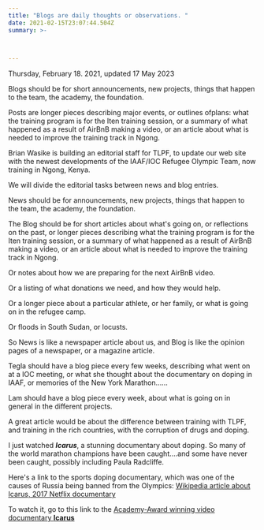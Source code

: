 ```yaml
---
title: "Blogs are daily thoughts or observations. "
date: 2021-02-15T23:07:44.504Z
summary: >-


  
---
```

Thursday, February 18. 2021, updated 17 May 2023

Blogs should be for short announcements, new projects, things that happen to the
  team, the academy, the foundation.

  Posts are longer pieces describing major events, or outlines ofplans:  what the training program is for the Iten training session, or  a summary of what happened as a result of AirBnB making a video, or an article about what is needed to improve the training track in Ngong.

Brian Wasike is building an editorial staff for TLPF, to update our web site with the newest developments of the IAAF/IOC Refugee Olympic Team, now training in Ngong, Kenya.

We will divide the editorial tasks between news and blog entries.

News should be for announcements, new projects, things that happen to the team, the academy, the foundation.

The Blog should be for short articles about what's going on, or reflections on the past, or longer pieces describing what the training program is for the Iten training session, or  a summary of what happened as a result of AirBnB making a video, or an article about what is needed to improve the training track in Ngong.

Or notes about how we are preparing for the next AirBnB video.

Or a listing of what donations we need, and how they would help.

Or a longer piece about a particular athlete, or her family, or what is going on in the refugee camp.

Or floods in South Sudan, or locusts.

So News is like a newspaper article about us, and Blog is like the opinion pages of a newspaper, or a magazine article.



Tegla should have a blog piece every few weeks, describing what went on at a IOC meeting, or what she thought about the documentary on doping in IAAF, or memories of the New York Marathon......

Lam should have a blog piece every week, about what is going on in general in the different projects.

A great article would be about the difference between training with TLPF, and training in the rich countries, with the corruption of drugs and doping.

I just watched ***Icarus***, a stunning documentary about doping.  So many of the world marathon champions have been caught....and some have never been caught, possibly including Paula Radcliffe.

Here's a link to the sports doping documentary, which was one of the causes of Russia being banned from the Olympics:   [Wikipedia article about Icarus, 2017 Netflix documentary](https://en.wikipedia.org/wiki/Icarus_(2017_film))

To watch it, go to this link to the [Academy-Award winning video documentary **Icarus**](https://www.netflix.com/title/80168079)
